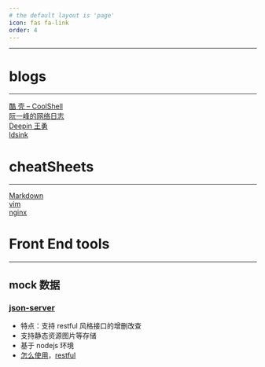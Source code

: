 ```yaml
---
# the default layout is 'page'
icon: fas fa-link
order: 4
---
```


***
# blogs
---
[酷 壳 – CoolShell](https://coolshell.cn)  
[阮一峰的网络日志](https://www.ruanyifeng.com/blog/)  
[Deepin 王勇](https://manateelazycat.github.io/)  
[ldsink](https://ldsink.com/)  


# cheatSheets
---
[Markdown](https://commonmark.org/help/)  
[vim](https://vim.rtorr.com/)  
[nginx](https://github.com/SimulatedGREG/nginx-cheatsheet)  

# Front End tools
---
## mock 数据   
### [json-server](https://github.com/typicode/json-server)    
- 特点：支持 restful 风格接口的增删改查  
- 支持静态资源图片等存储   
- 基于 nodejs 环境  
- [怎么使用](https://juejin.cn/post/7043424909472563208)，[restful](http://ruanyifeng.com/blog/2014/05/restful_api.html)